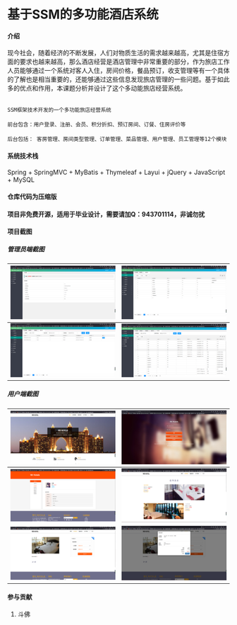 # 基于SSM的多功能酒店系统

#### 介绍

​	现今社会，随着经济的不断发展，人们对物质生活的需求越来越高，尤其是住宿方面的要求也越来越高，那么酒店经营是酒店管理中非常重要的部分，作为旅店工作人员能够通过一个系统对客人入住，房间价格，餐品预订，收支管理等有一个具体的了解也是相当重要的，还能够通过这些信息发现旅店管理的一些问题。基于如此多的优点和作用，本课题分析并设计了这个多动能旅店经营系统。

```

SSM框架技术开发的一个多功能旅店经营系统

前台包含：用户登录、注册、会员、积分折扣、预订房间、订餐、住房评价等

后台包括： 客房管理、房间类型管理、订单管理、菜品管理、用户管理、员工管理等12个模块

```

#### 系统技术栈

Spring + SpringMVC + MyBatis + Thymeleaf + Layui +  jQuery + JavaScript +  MySQL 

#### 仓库代码为压缩版

#### 项目非免费开源，适用于毕业设计，需要请加Q：943701114，非诚勿扰



#### 项目截图

##### 管理员端截图

| <img src="img/admin1.png" style="zoom:33%;" /> | <img src="img/admin2.png" style="zoom:33%;" /> |
| ---------------------------------------------- | ---------------------------------------------- |
| <img src="img/admin3.png" style="zoom:33%;" /> | <img src="img/admin4.png" style="zoom:33%;" /> |



##### 用户端截图

| <img src="img/web1.png" style="zoom:33%;" /> | <img src="img/web2.png" style="zoom:33%;" /> |
| -------------------------------------------- | -------------------------------------------- |
| <img src="img/web3.png" style="zoom:33%;" /> | <img src="img/web4.png" style="zoom:33%;" /> |
| <img src="img/web5.png" style="zoom:33%;" /> | <img src="img/web6.png" style="zoom:33%;" /> |



#### 参与贡献

1.  斗佛

